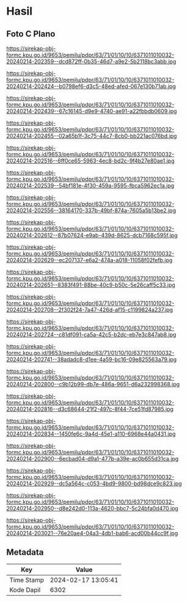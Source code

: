# Hasil

## Foto C Plano

https://sirekap-obj-formc.kpu.go.id/9653/pemilu/pdpr/63/71/01/10/10/6371011010032-20240214-202359--dcd872ff-0b35-46d7-a9e2-5b2118bc3abb.jpg

https://sirekap-obj-formc.kpu.go.id/9653/pemilu/pdpr/63/71/01/10/10/6371011010032-20240214-202424--b0798ef6-d3c5-48ed-afed-067e130b71ab.jpg

https://sirekap-obj-formc.kpu.go.id/9653/pemilu/pdpr/63/71/01/10/10/6371011010032-20240214-202439--67c16145-d9e9-4740-ae91-a22fbbdb0609.jpg

https://sirekap-obj-formc.kpu.go.id/9653/pemilu/pdpr/63/71/01/10/10/6371011010032-20240214-202455--02a65b1f-3c75-44c7-8cb0-bb221ac076bd.jpg

https://sirekap-obj-formc.kpu.go.id/9653/pemilu/pdpr/63/71/01/10/10/6371011010032-20240214-202516--6ff0ce65-5963-4ec8-bd2c-9f4b27e80ae1.jpg

https://sirekap-obj-formc.kpu.go.id/9653/pemilu/pdpr/63/71/01/10/10/6371011010032-20240214-202539--54bf181e-4f30-459a-9595-fbca5962ec1a.jpg

https://sirekap-obj-formc.kpu.go.id/9653/pemilu/pdpr/63/71/01/10/10/6371011010032-20240214-202556--38164170-337b-49bf-874a-7605a5b13be2.jpg

https://sirekap-obj-formc.kpu.go.id/9653/pemilu/pdpr/63/71/01/10/10/6371011010032-20240214-202612--87b07624-e9ab-439d-8625-dcb7168c595f.jpg

https://sirekap-obj-formc.kpu.go.id/9653/pemilu/pdpr/63/71/01/10/10/6371011010032-20240214-202629--ec207137-e6a2-474a-a018-11058f02fefb.jpg

https://sirekap-obj-formc.kpu.go.id/9653/pemilu/pdpr/63/71/01/10/10/6371011010032-20240214-202651--8383f491-88be-40c9-b50c-5e26caff5c33.jpg

https://sirekap-obj-formc.kpu.go.id/9653/pemilu/pdpr/63/71/01/10/10/6371011010032-20240214-202708--2f302f24-7a47-426d-af15-c1199824a237.jpg

https://sirekap-obj-formc.kpu.go.id/9653/pemilu/pdpr/63/71/01/10/10/6371011010032-20240214-202724--c81df091-ca5a-42c5-b2dc-eb7e3c847ab8.jpg

https://sirekap-obj-formc.kpu.go.id/9653/pemilu/pdpr/63/71/01/10/10/6371011010032-20240214-202741--38adadc8-d1ee-4a59-bc16-09e825563a79.jpg

https://sirekap-obj-formc.kpu.go.id/9653/pemilu/pdpr/63/71/01/10/10/6371011010032-20240214-202800--c9b12b99-db7e-486a-9651-d6a232998368.jpg

https://sirekap-obj-formc.kpu.go.id/9653/pemilu/pdpr/63/71/01/10/10/6371011010032-20240214-202816--d3c68644-21f2-497c-8f44-7ce51fd87985.jpg

https://sirekap-obj-formc.kpu.go.id/9653/pemilu/pdpr/63/71/01/10/10/6371011010032-20240214-202834--1450fe6c-9a4d-45e1-a110-6968e44a0431.jpg

https://sirekap-obj-formc.kpu.go.id/9653/pemilu/pdpr/63/71/01/10/10/6371011010032-20240214-202900--6ecbad04-d9a1-477b-a39e-ac0b655d31ca.jpg

https://sirekap-obj-formc.kpu.go.id/9653/pemilu/pdpr/63/71/01/10/10/6371011010032-20240214-202929--dc5a564c-c053-4bd9-9800-bd98dce9c823.jpg

https://sirekap-obj-formc.kpu.go.id/9653/pemilu/pdpr/63/71/01/10/10/6371011010032-20240214-202950--d8e242d0-113a-4620-bbc7-5c24bfa0d470.jpg

https://sirekap-obj-formc.kpu.go.id/9653/pemilu/pdpr/63/71/01/10/10/6371011010032-20240214-203021--76e20ae4-04a3-4db1-bab6-acd00b44cc9f.jpg


## Metadata

| Key        | Value               |
| ---------- | ------------------- |
| Time Stamp | 2024-02-17 13:05:41 |
| Kode Dapil | 6302                |



